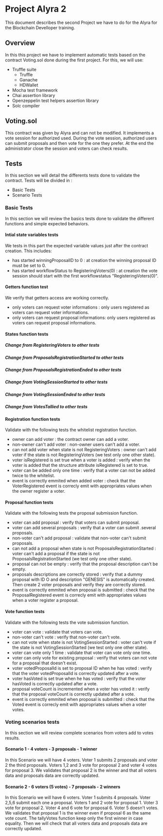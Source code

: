 # Project Alyra 2
This document describes the second Project we have to do for the Alyra for the Blockchain Develloper training.
## Overview
In this this project we have to implement automatic tests based on the contract Voting.sol done during the first project. For this, we will use:
* Truffle suite
    * Truffle
    * Ganache
    * HDWallet
* Mocha test framework
* Chai assertion library
* Openzeppelin test helpers assertion library
* Solc compiler
## Voting.sol
This contract was given by Alyra and can not be modified. It implements a vote session for authorized used. During the vote session, authorized users can submit proposals and then vote for the one they prefer. At the end the administrator close the session and voters can check results.
## Tests
In this section we will detail the differents tests done to validate the contract. Tests will be divided in :
* Basic Tests
* Scenario Tests
### Basic Tests
In this section we will review the basics tests done to validate the different functions and simple expected behaviors.
#### Intial state variables tests
We tests in this part the expected variable values just after the contract creation. This includes:
* has started winningProposalID to 0 : at creation the winning proposal ID must be set to 0.
* has started workflowStatus to RegisteringVoters(0) : at creation the vote session should start with the first workflowstatus "RegisteringVoters(0)".
#### Getters function test
We verify that getters access are working correctly.
* only voters can request voter informations : only users registered as voters can request voter informations.
* only voters can request proposal informations: only users registered as voters can request proposal informations.
#### States function tests
##### Change from RegisteringVoters to other tests
##### Change from ProposalsRegistrationStarted to other tests
##### Change from ProposalsRegistrationEnded to other tests
##### Change from VotingSessionStarted to other tests
##### Change from VotingSessionEnded to other tests
##### Change from VotesTallied to other tests
#### Registration function tests
Validate with the following tests the whitelist registration function.
* owner can add voter : the contract owner can add a voter.
* non-owner can't add voter :  non-owner users can't add a voter.
* can not add voter when state is not RegisteringVoters : owner can't add voter if the state is not RegisteringVoters (we test only one other state).
* voter isRegistered is set true when a voter is added : verify when the voter is added that the structure attribute isRegistered is set to true.
* voter can be added only one time : verify that a voter can not be added twice to the whitelist.
* event is correctly emmited when added voter : check that the VoterRegistered event is correcly emit with appropriates values when the owner register a voter.
#### Proposal function tests
Validate with the following tests the proposal submission function.
* voter can add proposal : verify that voters can submit proposal.
* voter can add several proposals : verify that a voter can submit .several proposals.
* non-voter can't add proposal : validate that non-voter can't submit proposals.
* can not add a proposal when state is not ProposalsRegistrationStarted : voter can't add a proposal if the state is not ProposalsRegistrationStarted (we test only one other state).
* proposal can not be empty : verify that the proposal description can't be empty.
* proposals descriptions are correctly stored : verify that a dummy proposal with ID O and description "GENESIS" is automatically created. Then create 2 voter proposals and verify they are correctly stored.
* event is correctly emmited when proposal is submitted : check that the ProposalRegistered event is correcly emit with appropriates values when a voter register a proposal.
#### Vote function tests
Validate with the following tests the vote submission function.
* voter can vote : validate that voters can vote.
* non-voter can't vote : verify that non-voter can't vote.
* can not vote when state is not VotingSessionStarted : voter can't vote if the state is not VotingSessionStarted (we test only one other state).
* voter can vote only 1 time : validate that voter can vote only one time.
* voter can only vote for existing proposal : verify that voters can not vote for a proposal that doesn't exist.
* voter votedProposalId is set to proposal ID when he has voted : verify that the voter votedProposalId is correctly updated after a vote.
* voter hasVoted is set true when he has voted : verify that the voter hasVoted is correctly updated after a vote.
* proposal voteCount is incremented  when a voter has voted it : verify that the proposal voteCount is correctly updated after a vote.
* event is correctly emmited when proposal is submitted : check that the Voted event is correcly emit with appropriates values when a voter votes.
### Voting scenarios tests
In this section we will review complete scenarios from voters add to votes results. 
#### Scenario 1 - 4 voters  - 3 proposals - 1 winner
In this Scenario we will have 4 voters. Voter 1 submits 2 proposals and voter 2 the third proposals. Voters 1,2 and 3 vote for proposal 2 and voter 4 votes for proposal 3. We validates that proposal 2 is the winner and that all voters data and proposals data are correctly updated.
#### Scenario 2 - 6 voters (5 votes)  - 7 proposals - 2 winners
In this Scenario we will have 6 voters. Voter 1 submits 4 proposals. Voter 2,5,6 submit each one a proposal. Voters 1 and 2 vote for proposal 1. Voter 3 vote for proposal 2.  Voter 4 and 6 vote for proposal 6. Voter 5 doesn't votes. We validates that proposal 1 is the winner even if proposal 6 as the same vote count. The tallyVotes function keep only the first winner in case equality. Then we will check that all voters data and proposals data are correctly updated.

